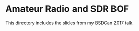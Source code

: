 Amateur Radio and SDR BOF
=========================

This directory includes the slides from my BSDCan 2017 talk.
